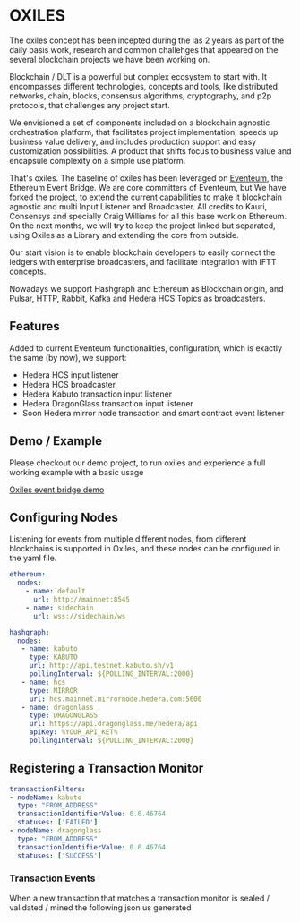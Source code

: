 # OXILES

The oxiles concept has been incepted during the las 2 years as part of the daily basis work, research and common challehges that appeared on the several blockchain projects we have been working on.

Blockchain / DLT  is a powerful but complex ecosystem to start with. It encompasses different technologies, concepts and tools, like distributed networks, chain, blocks, consensus algorithms, cryptography, and p2p protocols, that challenges any project start.

We envisioned a set of components included on a blockchain agnostic orchestration platform, that facilitates project implementation, speeds up business value delivery, and includes production support and easy customization possibilities.
A product that shifts focus to business value and encapsule complexity on a simple use platform.

That's oxiles. The baseline of oxiles has been leveraged on [Eventeum](https://github.com/ConsenSys/Eventeum), the Ethereum Event Bridge. We are core committers of Eventeum, but We have forked the project, to extend the current capabilities to make it blockchain agnostic
and multi Input Listener and Broadcaster. All credits to Kauri, Consensys and specially Craig Williams for all this base work on Ethereum.
On the next months, we will try to keep the project linked but separated, using Oxiles as a Library and extending the core from outside.


Our start vision is to enable blockchain developers to easily connect the ledgers with enterprise broadcasters, and facilitate integration with IFTT concepts.

Nowadays we support Hashgraph and Ethereum as Blockchain origin, and Pulsar, HTTP, Rabbit, Kafka and Hedera HCS Topics as broadcasters. 


## Features

Added to current Eventeum functionalities, configuration, which is exactly the same (by now), we support:

* Hedera HCS input listener
* Hedera HCS broadcaster
* Hedera Kabuto transaction input listener
* Hedera DragonGlass transaction input listener
* Soon Hedera mirror node transaction and smart contract event listener 

## Demo / Example 

Please checkout our demo project, to run oxiles and experience a full working example with a basic usage

[Oxiles event bridge demo](https://github.com/oxiles/oxiles-event-bridge-demo)


## Configuring Nodes
Listening for events from multiple different nodes, from different blockchains is supported in Oxiles, and these nodes can be configured in the yaml file.

```yaml
ethereum:
  nodes:
    - name: default
      url: http://mainnet:8545
    - name: sidechain
      url: wss://sidechain/ws

hashgraph:
  nodes:
   - name: kabuto
     type: KABUTO  
     url: http://api.testnet.kabuto.sh/v1
     pollingInterval: ${POLLING_INTERVAL:2000}
   - name: hcs
     type: MIRROR
     url: hcs.mainnet.mirrornode.hedera.com:5600
   - name: dragonlass
     type: DRAGONGLASS
     url: https://api.dragonglass.me/hedera/api
     apiKey: %YOUR_API_KET%
     pollingInterval: ${POLLING_INTERVAL:2000}
```
## Registering a Transaction Monitor

```yaml
transactionFilters:
- nodeName: kabuto
  type: "FROM_ADDRESS"
  transactionIdentifierValue: 0.0.46764
  statuses: ['FAILED']
- nodeName: dragonglass
  type: "FROM_ADDRESS"
  transactionIdentifierValue: 0.0.46764
  statuses: ['SUCCESS']
```

### Transaction Events
When a new transaction that matches a transaction monitor is sealed / validated / mined the following json us generated

```
